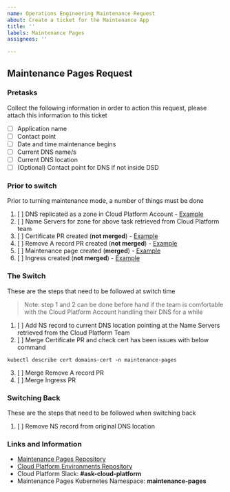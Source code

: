 ```yaml
---
name: Operations Engineering Maintenance Request
about: Create a ticket for the Maintenance App
title: ''
labels: Maintenance Pages
assignees: ''

---
```


## Maintenance Pages Request

### **Pretasks**

Collect the following information in order to action this request, please attach this information to this ticket

- [ ] Application name
- [ ] Contact point
- [ ] Date and time maintenance begins
- [ ] Current DNS name/s
- [ ] Current DNS location
- [ ] \(Optional) Contact point for DNS if not inside DSD

### **Prior to switch**

Prior to turning maintenance mode, a number of things must be done

1. [ ] DNS replicated as a zone in Cloud Platform Account - [Example](https://github.com/ministryofjustice/cloud-platform-environments/blob/main/namespaces/live.cloud-platform.service.justice.gov.uk/maintenance-pages/resources/route53.tf#L18-L42)
2. [ ] Name Servers for zone for above task retrieved from Cloud Platform team
3. [ ] Certificate PR created (**not merged**) - [Example](https://github.com/ministryofjustice/cloud-platform-environments/commit/3eee2737e6c50bbf88b9065c6760d8c378bb0ccf#diff-a0b3e873008b346e0ae4c81c56b6c1a218ffd422e421b7b6036a9fbe7d946d3e)
4. [ ] Remove A record PR created (**not merged**) - [Example](https://github.com/ministryofjustice/cloud-platform-environments/pull/6137/files)
5. [ ] Maintenance page created (**merged**) - [Example](https://github.com/ministryofjustice/cloud-platform-maintenance-pages/blob/main/views/civil-eligibility-calculator.justice.gov.uk.erb)
6. [ ] Ingress created (**not merged**) - [Example](https://github.com/ministryofjustice/cloud-platform-maintenance-pages/pull/18)

### **The Switch**

These are the steps that need to be followed at switch time

> Note: step 1 and 2 can be done before hand if the team is comfortable with the Cloud Platform Account handling their DNS for a while

1. [ ] Add NS record to current DNS location pointing at the Name Servers retrieved from the Cloud Platform Team
2. [ ] Merge Certificate PR and check cert has been issues with below command

```
kubectl describe cert domains-cert -n maintenance-pages
```

3. [ ] Merge Remove A record PR
4. [ ] Merge Ingress PR

### **Switching Back**

These are the steps that need to be followed when switching back

1. [ ] Remove NS record from original DNS location

### **Links and Information**

- [Maintenance Pages Repository](https://github.com/ministryofjustice/cloud-platform-maintenance-pages)
- [Cloud Platform Environments Repository](https://github.com/ministryofjustice/cloud-platform-environments)
- Cloud Platform Slack: **\#ask-cloud-platform**
- Maintenance Pages Kubernetes Namespace: **maintenance-pages**

